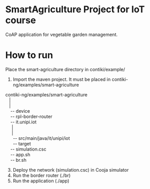 # SmartAgriculture Project for IoT course
CoAP application for vegetable garden management. 


# How to run
Place the smart-agriculture directory in contiki/example/
1) Import the maven project. It must be placed in contiki-ng/examples/smart-agriculture


<space>contiki-ng/examples/smart-agriculture <br />
&nbsp;&nbsp;&nbsp;| <br />
&nbsp;&nbsp;&nbsp;| <br />
&nbsp;&nbsp;&nbsp;&nbsp;-- device <br />
&nbsp;&nbsp;&nbsp;&nbsp;-- rpl-border-router <br />
&nbsp;&nbsp;&nbsp;&nbsp;-- it.unipi.iot <br />
&nbsp;&nbsp;&nbsp;&nbsp;&nbsp;| <br />
&nbsp;&nbsp;&nbsp;&nbsp;&nbsp;| <br />
&nbsp;&nbsp;&nbsp;&nbsp;&nbsp;&nbsp;-- src/main/java/it/unipi/iot <br />
&nbsp;&nbsp;&nbsp;&nbsp;&nbsp;&nbsp;-- target <br />
&nbsp;&nbsp;&nbsp;&nbsp;-- simulation.csc <br />
&nbsp;&nbsp;&nbsp;&nbsp;-- app.sh <br />
&nbsp;&nbsp;&nbsp;&nbsp;-- br.sh <br />
            

3) Deploy the network (simulation.csc) in Cooja simulator
4) Run the border router (./br)
5) Run the application (./app)
